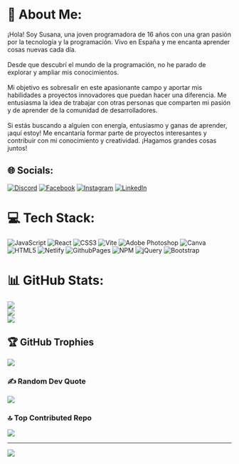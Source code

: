 # 💫 About Me:
¡Hola! Soy Susana, una joven programadora de 16 años con una gran pasión por la tecnología y la programación. Vivo en España y me encanta aprender cosas nuevas cada día.<br><br>Desde que descubrí el mundo de la programación, no he parado de explorar y ampliar mis conocimientos.<br><br>Mi objetivo es sobresalir en este apasionante campo y aportar mis habilidades a proyectos innovadores que puedan hacer una diferencia. Me entusiasma la idea de trabajar con otras personas que comparten mi pasión y de aprender de la comunidad de desarrolladores.<br><br>Si estás buscando a alguien con energía, entusiasmo y ganas de aprender, ¡aquí estoy! Me encantaría formar parte de proyectos interesantes y contribuir con mi conocimiento y creatividad. ¡Hagamos grandes cosas juntos!


## 🌐 Socials:
[![Discord](https://img.shields.io/badge/Discord-%237289DA.svg?logo=discord&logoColor=white)](https://discord.gg/susanact99) [![Facebook](https://img.shields.io/badge/Facebook-%231877F2.svg?logo=Facebook&logoColor=white)](https://facebook.com/susana.calzadilla.18) [![Instagram](https://img.shields.io/badge/Instagram-%23E4405F.svg?logo=Instagram&logoColor=white)](https://instagram.com/susana_ct99) [![LinkedIn](https://img.shields.io/badge/LinkedIn-%230077B5.svg?logo=linkedin&logoColor=white)](https://linkedin.com/in/susana-calzadilla-70301a265) 

# 💻 Tech Stack:
![JavaScript](https://img.shields.io/badge/javascript-%23323330.svg?style=flat&logo=javascript&logoColor=%23F7DF1E) ![React](https://img.shields.io/badge/react-%2320232a.svg?style=flat&logo=react&logoColor=%2361DAFB) ![CSS3](https://img.shields.io/badge/css3-%231572B6.svg?style=flat&logo=css3&logoColor=white) ![Vite](https://img.shields.io/badge/vite-%23646CFF.svg?style=flat&logo=vite&logoColor=white) ![Adobe Photoshop](https://img.shields.io/badge/adobe%20photoshop-%2331A8FF.svg?style=flat&logo=adobe%20photoshop&logoColor=white) ![Canva](https://img.shields.io/badge/Canva-%2300C4CC.svg?style=flat&logo=Canva&logoColor=white) ![HTML5](https://img.shields.io/badge/html5-%23E34F26.svg?style=flat&logo=html5&logoColor=white) ![Netlify](https://img.shields.io/badge/netlify-%23000000.svg?style=flat&logo=netlify&logoColor=#00C7B7) ![GithubPages](https://img.shields.io/badge/github%20pages-121013?style=flat&logo=github&logoColor=white) ![NPM](https://img.shields.io/badge/NPM-%23CB3837.svg?style=flat&logo=npm&logoColor=white) ![jQuery](https://img.shields.io/badge/jquery-%230769AD.svg?style=flat&logo=jquery&logoColor=white) ![Bootstrap](https://img.shields.io/badge/bootstrap-%238511FA.svg?style=flat&logo=bootstrap&logoColor=white)
# 📊 GitHub Stats:
![](https://github-readme-stats.vercel.app/api?username=susanact99&theme=dark&hide_border=false&include_all_commits=false&count_private=false)<br/>
![](https://github-readme-streak-stats.herokuapp.com/?user=susanact99&theme=dark&hide_border=false)<br/>
![](https://github-readme-stats.vercel.app/api/top-langs/?username=susanact99&theme=dark&hide_border=false&include_all_commits=false&count_private=false&layout=compact)

## 🏆 GitHub Trophies
![](https://github-profile-trophy.vercel.app/?username=susanact99&theme=radical&no-frame=false&no-bg=true&margin-w=4)

### ✍️ Random Dev Quote
![](https://quotes-github-readme.vercel.app/api?type=horizontal&theme=radical)

### 🔝 Top Contributed Repo
![](https://github-contributor-stats.vercel.app/api?username=susanact99&limit=5&theme=dark&combine_all_yearly_contributions=true)

---
[![](https://visitcount.itsvg.in/api?id=susanact99&icon=0&color=0)](https://visitcount.itsvg.in)

